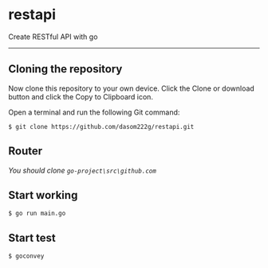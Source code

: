# restapi
Create RESTful API with go

---------------------------------------

## Cloning the repository
Now clone this repository to your own device. Click the Clone or download button and click the Copy to Clipboard icon.

Open a terminal and run the following Git command:

    $ git clone https://github.com/dasom222g/restapi.git

## Router
_You should clone ```go-project\src\github.com```_
    
## Start working
    $ go run main.go
    
## Start test
    $ goconvey
